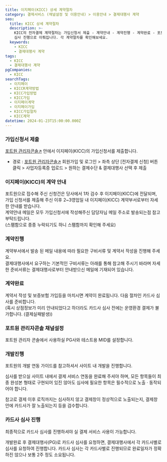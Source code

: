 ```yaml
---
title: 이지페이(KICC) 상세 계약절차
category: 결제서비스 (채널설정 및 이용안내) > 이용안내 > 결제대행사 계약
seo:
  title: KICC 상세 계약절차
  description: >-
    KICC의 전자결제 계약절차는 가입신청서 제출 - 계약안내 - 계약진행 - 계약완료 - 포트원 관리자콘솔 채널설정 - 개발진행 - 카드사
    심사 진행으로 이뤄집니다. 각 계약절차를 확인해보세요.
  keywords:
    - KICC
    - 결제대행사 계약
tags:
  - KICC
  - 결제대행사 계약
pgCompanies:
  - KICC
searchTags:
  - 이지페이
  - KICCR계약방법
  - KICC가입방법
  - KICC가입
  - 이지페이계약
  - 이지페이가입
  - KICC가입절차
  - KICC계약
datetime: 2024-01-23T15:00:00.000Z
---
```


<Callout content="이지페이(KICC)와 계약을 진행하기 위한 절차를 순서대로 알려드립니다." />

### **가입신청서 제출**

[포트원 관리자콘솔↗](https://admin.portone.io/) 안에서 이지페이(KICC)의 가입신청서를 제출합니다.

- 경로 : [포트원 관리자콘솔↗](https://admin.portone.io/)  회원가입 및 로그인 > 좌측 상단 \[전자결제 신청] 버튼 클릭 > 사업자등록증 업로드 > 원하는 결제수단 & 결제대행사 선택 후 제출

<Callout icon="" title="전자결제 신청방법 보러가기 ↗" />





### **이지페이(KICC)의 계약 안내**

포트원으로 접수해 주신 신청건은 당사에서 1차 검수 후 이지페이(KICC)에 전달되며, 가입 신청서를 제출해 주신 이후 2\~3영업일 내 이지페이(KICC) 계약부서로부터 자세한 안내를 받습니다. \
계약안내 메일은 모두 가입신청서에 작성해주신 담당자님 메일 주소로 발송되는점 참고 부탁드립니다. \
(스팸함으로 종종 누락되기도 하니 스팸함까지 확인해 주세요)

### **계약진행**

계약부서에서 발송 된 메일 내용에 따라 필요한 구비서류 및 계약서 작성을 진행해 주세요.\
결제대행사에서 요구하는 기본적인 구비서류는 아래를 통해 참고해 주시기 바라며 자세한 준비서류는 결제대행사로부터 안내받으신 메일에 기재되어 있습니다.

<Callout title="계약 구비서류 바로가기↗" icon="" />

### **계약완료**

계약서 작성 및 보증보험 가입등을 마치시면 계약이 완료됩니다. 다음 절차인 카드사 심사를 준비합니다.\
(혹시 상점정보가 미리 안내되었다고 하더라도 카드사 심사 전에는 운영환경 결제가 불가합니다. (결제실패발생))

### **포트원 관리자콘솔 채널설정**

포트원 관리자 콘솔에서 사용하실 PG사와 테스트용 MID를 설정합니다.

<Callout icon="" title="이지페이(KICC) 채널설정방법 바로가기 ↗" />

### **개발진행**

포트원의 개발 연동 가이드를 참고하셔서 사이트 내 개발을 진행합니다.

심사를 받으실 사이트 내에서 결제 서비스 연동을 완료해 주셔야 하며, 모든 항목들이 최종 완성본 형태로 구현되어 있진 않아도 심사에 필요한 항목은 필수적으로 노출 · 동작되어야 합니다.

참고로 결제 이후 로직까지는 심사하지 않고 결제창이 정상적으로 노출되는지, 결제창 안에 카드사가 잘 노출되는지 등을 검수합니다.

<Callout title="서비스 필수 구축요건 바로가기 ↗" icon="" />

### **카드사 심사 진행**

최종적으로 카드사 심사를 진행하셔야 실 결제 서비스 사용이 가능합니다.

개발완료 후 결제대행사(PG)로 카드사 심사를 요청하면, 결제대행사에서 각 카드사별로 심사를 요청하여 진행합니다. 카드사 심사는 각 카드사별로 진행되므로 완료일자가 정확하진 않으나 보통 2주 정도 소요됩니다.
